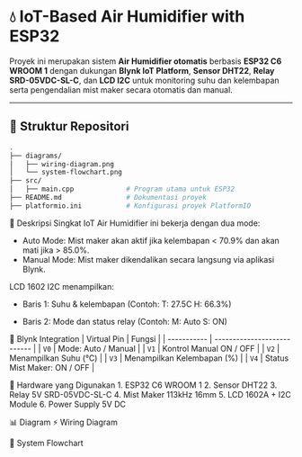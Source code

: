 # 💧 IoT-Based Air Humidifier with ESP32

Proyek ini merupakan sistem **Air Humidifier otomatis** berbasis **ESP32 C6 WROOM 1** dengan dukungan **Blynk IoT Platform**, **Sensor DHT22**, **Relay SRD-05VDC-SL-C**, dan **LCD I2C** untuk monitoring suhu dan kelembapan serta pengendalian mist maker secara otomatis dan manual.

---

## 📁 Struktur Repositori

```bash
.
├── diagrams/
│   ├── wiring-diagram.png
│   └── system-flowchart.png
├── src/
│   ├── main.cpp             # Program utama untuk ESP32
├── README.md                # Dokumentasi proyek
├── platformio.ini           # Konfigurasi proyek PlatformIO
```

📝 Deskripsi Singkat
IoT Air Humidifier ini bekerja dengan dua mode:
- Auto Mode: Mist maker akan aktif jika kelembapan < 70.9% dan akan mati jika > 85.0%.
- Manual Mode: Mist maker dikendalikan secara langsung via aplikasi Blynk.

LCD 1602 I2C menampilkan:
- Baris 1: Suhu & kelembapan (Contoh: T: 27.5C H: 66.3%)

- Baris 2: Mode dan status relay (Contoh: M: Auto S: ON)

📲 Blynk Integration
| Virtual Pin | Fungsi                      |
| ----------- | --------------------------- |
| `V0`        | Mode: Auto / Manual         |
| `V1`        | Kontrol Manual ON / OFF     |
| `V2`        | Menampilkan Suhu (°C)       |
| `V3`        | Menampilkan Kelembapan (%)  |
| `V4`        | Status Mist Maker: ON / OFF |

🧰 Hardware yang Digunakan
    1. ESP32 C6 WROOM 1
    2. Sensor DHT22
    3. Relay 5V SRD-05VDC-SL-C
    4. Mist Maker 113kHz 16mm
    5. LCD 1602A + I2C Module
    6. Power Supply 5V DC

📊 Diagram
  ⚡ Wiring Diagram
      
  🔁 System Flowchart

  
